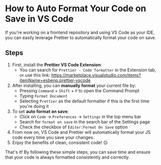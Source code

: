 # How to Auto Format Your Code on Save in VS Code

If you're working on a frontend repository and using VS Code as your IDE, you can easily leverage Prettier to automatically format your code on save.

## Steps

1. First, install the **Prettier VS Code Extension**:
   - You can search for `Prettier - Code formatter` in the Extension tab, or use this link: https://marketplace.visualstudio.com/items?itemName=esbenp.prettier-vscode
2. After installing, you can **manually format** your current file by:
   - Pressing `Command` + `Shift` + `P` to open the Command Prompt
   - Typing `Format Document`
   - Selecting `Prettier` as the default formatter if this is the first time you're doing it
3. To set **auto format on save**:
   - Click on `Code` -> `Preferences` -> `Settings` in the top menu bar
   - Search for `format on save` in the search bar of the Settings page
   - Check the checkbox of `Editor:Format On Save` option
4. From now on, VS Code and Prettier will automatically format your JS code every time you save your changes.
5. Enjoy the benefits of clean, consistent code! 😉

That's it! By following these simple steps, you can save time and ensure that your code is always formatted consistently and correctly.
